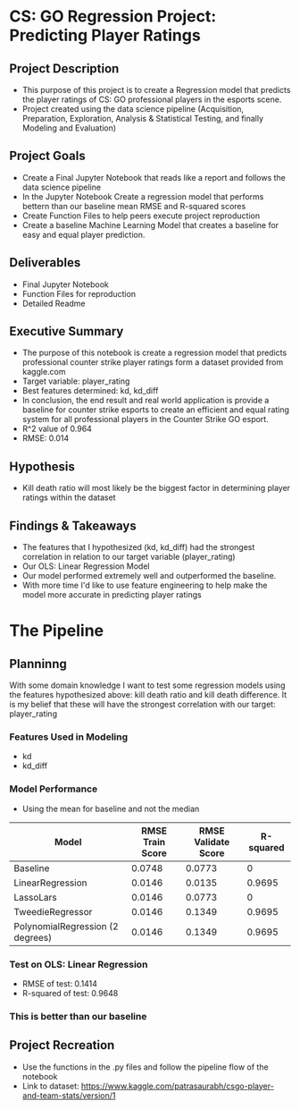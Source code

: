 # CS: GO Regression Project: Predicting Player Ratings

## Project Description
 - This purpose of this project is to create a Regression model that predicts the player ratings of CS: GO professional players in the esports scene.
 - Project created using the data science pipeline (Acquisition, Preparation, Exploration, Analysis & Statistical Testing, and finally Modeling and Evaluation)

## Project Goals
 - Create a Final Jupyter Notebook that reads like a report and follows the data science pipeline
 - In the Jupyter Notebook Create a regression model that performs bettern than our baseline mean RMSE and R-squared scores
 - Create Function Files to help peers execute project reproduction
 - Create a baseline Machine Learning Model that creates a baseline for easy and equal player prediction.

 ## Deliverables
 - Final Jupyter Notebook
 - Function Files for reproduction
 - Detailed Readme

 ## Executive Summary
 - The purpose of this notebook is create a regression model that predicts professional counter strike player ratings form a dataset provided from kaggle.com
 - Target variable: player_rating
 - Best features determined: kd, kd_diff
 - In conclusion, the end result and real world application is provide a baseline for counter strike esports to create an efficient and equal rating system for all professional players in the Counter Strike GO esport.
 - R^2 value of 0.964
 - RMSE: 0.014

 ## Hypothesis
 - Kill death ratio will most likely be the biggest factor in determining player ratings within the dataset


## Findings & Takeaways
 - The features that I hypothesized (kd, kd_diff) had the strongest correlation in relation to our target variable (player_rating)
 - Our OLS: Linear Regression Model
 - Our model performed extremely well and outperformed the baseline.
 - With more time I'd like to use feature engineering to help make the model more accurate in predicting player ratings

 # The Pipeline

 ## Planninng

 With some domain knowledge I want to test some regression models using the features hypothesized above: kill death ratio and kill death difference. It is my belief that these will have the strongest correlation with our target: player_rating

### Features Used in Modeling
 - kd
 - kd_diff

 ### Model Performance
 - Using the mean for baseline and not the median

| Model                            | RMSE Train Score | RMSE Validate Score | R-squared |
|----------------------------------|------------------|---------------------|-----------|
| Baseline                         | 0.0748           | 0.0773              | 0         |
| LinearRegression                 | 0.0146           | 0.0135              | 0.9695    |
| LassoLars                        | 0.0146           | 0.0773              | 0         |
| TweedieRegressor                 | 0.0146           | 0.1349              | 0.9695    |
| PolynomialRegression (2 degrees) | 0.0146           | 0.1349              | 0.9695    |

### Test on OLS: Linear Regression
 - RMSE of test: 0.1414
 - R-squared of test: 0.9648

 ### This is better than our baseline

 ## Project Recreation
 - Use the functions in the .py files and follow the pipeline flow of the notebook
 - Link to dataset: https://www.kaggle.com/patrasaurabh/csgo-player-and-team-stats/version/1

